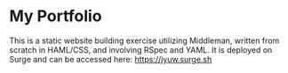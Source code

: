 # My Portfolio 

This is a static website building exercise utilizing Middleman, written from scratch in HAML/CSS, and involving RSpec and YAML.
It is deployed on Surge and can be accessed here: https://jyuw.surge.sh
